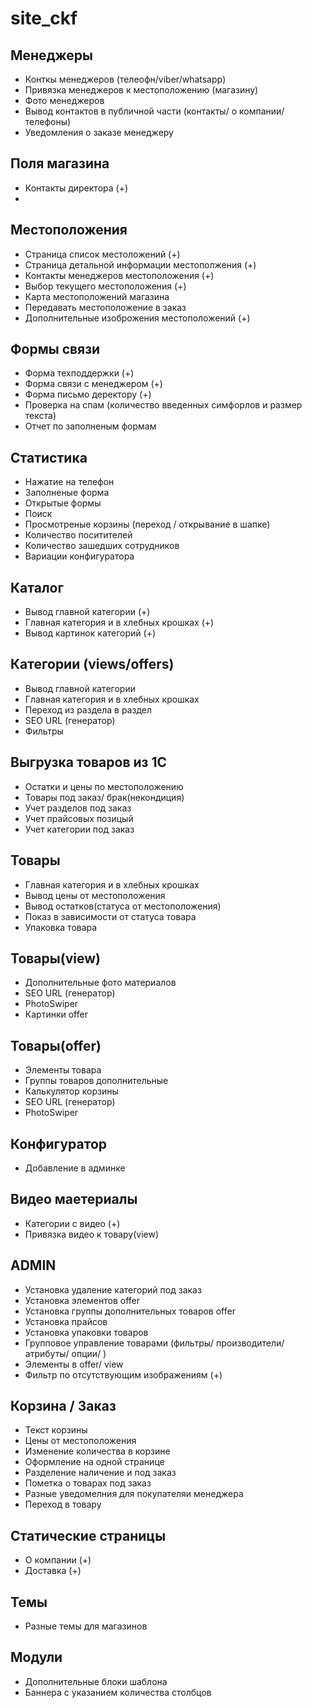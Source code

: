 # site_ckf

## Менеджеры 
- Конткы менеджеров (телеофн/viber/whatsapp)
- Привязка менеджеров к местоположению (магазину)
- Фото менеджеров
- Вывод контактов в публичной части (контакты/ о компании/ телефоны)
- Уведомления о заказе менеджеру

## Поля магазина 
- Контакты директора (+)
- 


## Местоположения 
- Страница список местоложений (+)
- Страница детальной информации местополжения (+)
- Контакты менеджеров местоположения (+)
- Выбор текущего местоположения (+)
- Карта местоположений магазина 
- Передавать местоположение в заказ
- Дополнительные изоброжения местоположений (+)

## Формы связи 
- Форма техподдержки (+)
- Форма связи с менеджером (+)
- Форма письмо деректору (+)
- Проверка на спам (количество введенных симфорлов и размер текста)
- Отчет по заполненым формам

## Статистика 
- Нажатие на телефон
- Заполненые форма
- Открытые формы
- Поиск
- Просмотреные корзины (переход / открывание в шапке)
- Количество поситителей
- Количество зашедших сотрудников
- Вариации конфигуратора

## Каталог
- Вывод главной категории (+)
- Главная категория и в хлебных крошках (+)
- Вывод картинок категорий (+)

## Категории (views/offers)
- Вывод главной категории
- Главная категория и в хлебных крошках
- Переход из раздела в раздел
- SEO URL (генератор)
- Фильтры

## Выгрузка товаров из 1С
- Остатки и цены по местоположению
- Товары под заказ/ брак(некондиция)
- Учет разделов под заказ
- Учет прайсовых позицый
- Учет категории под заказ

## Товары
- Главная категория и в хлебных крошках
- Вывод цены от местоположения
- Вывод остатков(статуса от местоположения)
- Показ в зависимости от статуса товара
- Упаковка товара

## Товары(view)
- Дополнительные фото материалов
- SEO URL (генератор)
- PhotoSwiper
- Картинки offer

## Товары(offer)
- Элементы товара
- Группы товаров дополнительные
- Калькулятор корзины
- SEO URL (генератор)
- PhotoSwiper

## Конфигуратор
- Добавление в админке

## Видео маетериалы
- Категории с видео (+)
- Привязка видео к товару(view)

## ADMIN
- Установка удаление категорий под заказ
- Установка элементов offer
- Установка группы дополнительных товаров offer
- Установка прайсов
- Установка упаковки товаров
- Групповое управление товарами (фильтры/ производители/ атрибуты/ опции/ )
- Элементы в offer/ view
- Фильтр по отсутствующим изображениям (+)



## Корзина / Заказ
- Текст корзины 
- Цены от местоположения
- Изменение количества в корзине
- Оформление на одной странице
- Разделение наличение и под заказ 
- Пометка о товарах под заказ
- Разные уведомелния для покупателяи менеджера
- Переход в товару

## Статические страницы 
- О компании (+)
- Доставка (+)

## Темы
- Разные темы для магазинов

## Модули
- Дополнительные блоки шаблона
- Баннера с указанием количества столбцов

